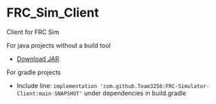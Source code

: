 # FRC_Sim_Client
Client for FRC Sim

For java projects without a build tool
- [Download JAR](https://raw.githubusercontent.com/3LucasZ/FRC-Simulator-Client/main/FRC-Simulator-Client-Java/out/artifacts/FRC_Simulator_Client_Java_jar/FRC-Simulator-Client-Java.jar?token=ARHEUQU3DHQBTMOKZMUCYL3BUHPRO)

For gradle projects
- Include line: `implementation 'com.github.Team3256:FRC-Simulator-Client:main-SNAPSHOT'` under dependencies in build.gradle
